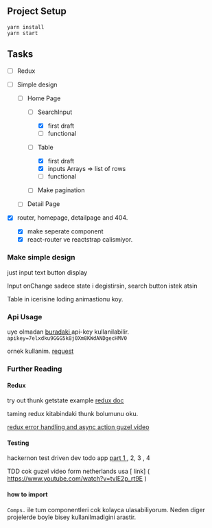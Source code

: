 ## Project Setup

```
yarn install
yarn start
```

## Tasks

- [ ] Redux

- [ ] Simple design

  - [ ] Home Page

    - [ ] SearchInput

      - [x] first draft
      - [ ] functional

    - [ ] Table

      - [x] first draft
      - [x] inputs Arrays => list of rows
      - [ ] functional

    - [ ] Make pagination

  - [ ] Detail Page

- [x] router, homepage, detailpage and 404.
  - [x] make seperate component
  - [x] react-router ve reactstrap calismiyor.

### Make simple design

just input text button display

Input onChange sadece state i degistirsin, search button istek atsin

Table in icerisine loding animastionu koy.

### Api Usage

uye olmadan [ buradaki ](https://developer.ticketmaster.com/api-explorer/v2/) api-key kullanilabilir.
`apikey=7elxdku9GGG5k8j0Xm8KWdANDgecHMV0`

ornek kullanim. [request](https://app.ticketmaster.com/discovery/v2/events.json?countryCode=US&apikey=7elxdku9GGG5k8j0Xm8KWdANDgecHMV0)

### Further Reading

#### Redux

try out thunk getstate example [redux doc ](https://redux.js.org/tutorials/essentials/part-5-async-logic#thunk-functions)

taming redux kitabindaki thunk bolumunu oku.

[redux error handling and async action guzel video](https://www.youtube.com/watch?v=tcCS4mGAq7Q&list=PLC3y8-rFHvwheJHvseC3I0HuYI2f46oAK&index=29)

#### Testing

hackernon test driven dev todo app [part 1 ](https://hackernoon.com/a-guide-to-tdd-a-react-redux-todolist-app-part-1-b8a200bb7091) , 2, 3 , 4

TDD cok guzel video form netherlands usa [ link] (
https://www.youtube.com/watch?v=tvlE2p_rt9E
)

#### how to import

`Comps.` ile tum componentleri cok kolayca ulasabiliyorum.
Neden diger projelerde boyle bisey kullanilmadigini arastir.
